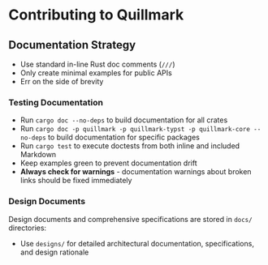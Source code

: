 # Contributing to Quillmark

## Documentation Strategy

- Use standard in-line Rust doc comments (`///`)
- Only create minimal examples for public APIs
- Err on the side of brevity

### Testing Documentation

- Run `cargo doc --no-deps` to build documentation for all crates
- Run `cargo doc -p quillmark -p quillmark-typst -p quillmark-core --no-deps` to build documentation for specific packages
- Run `cargo test` to execute doctests from both inline and included Markdown
- Keep examples green to prevent documentation drift
- **Always check for warnings** - documentation warnings about broken links should be fixed immediately

### Design Documents

Design documents and comprehensive specifications are stored in `docs/` directories:

- Use `designs/` for detailed architectural documentation, specifications, and design rationale